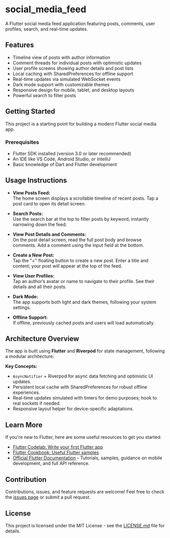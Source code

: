 # social_media_feed

A Flutter social media feed application featuring posts, comments, user profiles, search, and real-time updates.

## Features

- Timeline view of posts with author information  
- Comment threads for individual posts with optimistic updates  
- User profile screens showing author details and post lists  
- Local caching with SharedPreferences for offline support  
- Real-time updates via simulated WebSocket events  
- Dark mode support with customizable themes  
- Responsive design for mobile, tablet, and desktop layouts  
- Powerful search to filter posts  

## Getting Started

This project is a starting point for building a modern Flutter social media app.

### Prerequisites

- Flutter SDK installed (version 3.0 or later recommended)  
- An IDE like VS Code, Android Studio, or IntelliJ  
- Basic knowledge of Dart and Flutter development  


## Usage Instructions

- **View Posts Feed:**  
The home screen displays a scrollable timeline of recent posts. Tap a post card to open its detail screen.

- **Search Posts:**  
Use the search bar at the top to filter posts by keyword, instantly narrowing down the feed.

- **View Post Details and Comments:**  
On the post detail screen, read the full post body and browse comments. Add a comment using the input field at the bottom.

- **Create a New Post:**  
Tap the "+" floating button to create a new post. Enter a title and content; your post will appear at the top of the feed.

- **View User Profiles:**  
Tap an author’s avatar or name to navigate to their profile. See their details and all their posts.

- **Dark Mode:**  
The app supports both light and dark themes, following your system settings.

- **Offline Support:**  
If offline, previously cached posts and users will load automatically.

## Architecture Overview

The app is built using **Flutter** and **Riverpod** for state management, following a modular architecture:


**Key Concepts:**
- `AsyncNotifier` + Riverpod for async data fetching and optimistic UI updates.
- Persistent local cache with SharedPreferences for robust offline experiences.
- Real-time updates simulated with timers for demo purposes; hook to real sockets if needed.
- Responsive layout helper for device-specific adaptations.

## Learn More

If you're new to Flutter, here are some useful resources to get you started:

- [Flutter Codelab: Write your first Flutter app](https://docs.flutter.dev/get-started/codelab)  
- [Flutter Cookbook: Useful Flutter samples](https://docs.flutter.dev/cookbook)  
- [Official Flutter Documentation](https://docs.flutter.dev/) - Tutorials, samples, guidance on mobile development, and full API reference.

## Contribution

Contributions, issues, and feature requests are welcome! Feel free to check the [issues page](#) or submit a pull request.

## License

This project is licensed under the MIT License - see the [LICENSE.md](LICENSE) file for details.

